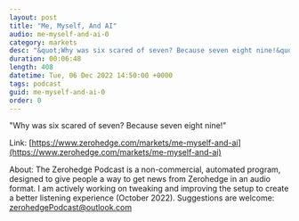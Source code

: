 ```yaml
---
layout: post
title: "Me, Myself, And AI"
audio: me-myself-and-ai-0
category: markets
desc: "&quot;Why was six scared of seven? Because seven eight nine!&quot;"
duration: 00:06:48
length: 408
datetime: Tue, 06 Dec 2022 14:50:00 +0000
tags: podcast
guid: me-myself-and-ai-0
order: 0
---
```

&quot;Why was six scared of seven? Because seven eight nine!&quot;

Link: [https://www.zerohedge.com/markets/me-myself-and-ai](https://www.zerohedge.com/markets/me-myself-and-ai)

About: The Zerohedge Podcast is a non-commercial, automated program, designed to give people a way to get news from Zerohedge in an audio format.  I am actively working on tweaking and improving the setup to create a better listening experience (October 2022).  Suggestions are welcome: [zerohedgePodcast@outlook.com](mailto:zerohedgePodcast@outlook.com)